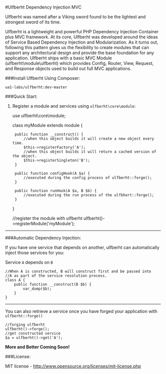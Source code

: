 #Ulfberht Dependency Injection MVC

Ulfberht was named after a Viking sword found to be the lightest and strongest sword of its time.

Ulfberht is a lightweight and powerful PHP Dependency Injection Container plus MVC framework. At its core, Ulfberht was developed around the ideas of Service Based Dependency Injection and Modularization. As it turns out, following this pattern gives us the flexibility to create modules that can support any architectural design and provide the base foundation for any application. Ulfberht ships with a basic MVC Module (ulfberht\module\ulfberht) which provides Config, Router, View, Request, and Response objects used to build out full MVC applications.

###Install Ulfberht Using Composer:

`ua1-labs/ulfberht:dev-master`

###Quick Start:

1) Register a module and services using `ulfberht\core\module`:

    use ulfberht\core\module;

    class myModule extends module {

        public function __construct() {
            //when this object builds it will create a new object every time.
            $this->registerFactory('A');
            //when this object builds it will return a cached version of the object.
            $this->registerSingleton('B');
        }

        public function configHook(A $a) {
            //executed during the config process of ulfberht::forge();
        }

        public function runHook(A $a, B $b) {
            //executed during the run process of the ulfbhert::forge();            
        }
    }

    //register the module with ulfberht
    ulfberht()->registerModule('myModule');

---

###Automatic Dependency Injection:

If you have one service that depends on another, ulfberht can automatically inject those services for you:

Service `A` depends on `B`

    //When A is constructed, B will construct first and be passed into
    //A as part of the service resolution process.
    class A {
        public function __construct(B $b) {
            var_dump($b);
        }
    }

---

You can also retrieve a service once you have forged your application with `ulfberht::forge()`

    //forging ulfberht
    ulfberht()->forge();
    //get constructed service
    $a = ulfberht()->get('A');

**More and Better Coming Soon!**

###License:

MIT license - http://www.opensource.org/licenses/mit-license.php